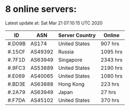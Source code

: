 # 8 online servers:

Latest update at: Sat Mar 21 07:10:15 UTC 2020

| ID | ASN | Server Country | Online |
| -- | --- | -------------- | ------ |
| #.D09B | AS174 | United States | 907 hrs |
| #.15CF | AS49392 | Russia | 1095 hrs |
| #.7F1D | AS63949 | Singapore | 2343 hrs |
| #.9FC3 | AS53889 | United States | 2190 hrs |
| #.E069 | AS40065 | United States | 1080 hrs |
| #.BD3E | AS63888 | Hong Kong | 223 hrs |
| #.2A79 | AS63949 | Japan | 27 hrs |
| #.F7DA | AS45102 | United States | 370 hrs |

